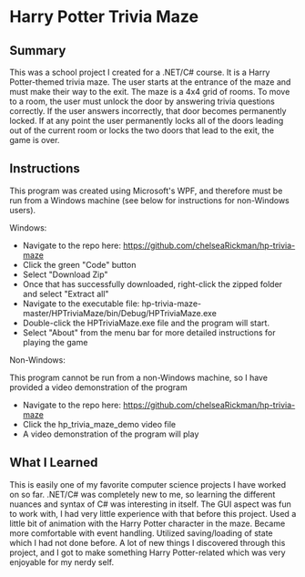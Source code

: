 # Harry Potter Trivia Maze

## Summary

This was a school project I created for a .NET/C# course. It is a Harry Potter-themed trivia maze. The user starts at the entrance of the maze and must make their way to the exit. The maze is a 4x4 grid of rooms. To move to a room, the user must unlock the door by answering trivia questions correctly. If the user answers incorrectly, that door becomes permanently locked. If at any point the user permanently locks all of the doors leading out of the current room or locks the two doors that lead to the exit, the game is over.

## Instructions
This program was created using Microsoft's WPF, and therefore must be run from a Windows machine (see below for instructions for non-Windows users).

Windows:

- Navigate to the repo here: https://github.com/chelseaRickman/hp-trivia-maze
- Click the green "Code" button
- Select "Download Zip"
- Once that has successfully downloaded, right-click the zipped folder and select "Extract all"
- Navigate to the executable file: hp-trivia-maze-master/HPTriviaMaze/bin/Debug/HPTriviaMaze.exe
- Double-click the HPTriviaMaze.exe file and the program will start.
- Select "About" from the menu bar for more detailed instructions for playing the game

Non-Windows:

This program cannot be run from a non-Windows machine, so I have provided a video demonstration of the program
- Navigate to the repo here: https://github.com/chelseaRickman/hp-trivia-maze
- Click the hp_trivia_maze_demo video file
- A video demonstration of the program will play

## What I Learned

This is easily one of my favorite computer science projects I have worked on so far. .NET/C# was completely new to me, so learning the different nuances and syntax of C# was interesting in itself. The GUI aspect was fun to work with, I had very little experience with that before this project. Used a little bit of animation with the Harry Potter character in the maze. Became more comfortable with event handling. Utilized saving/loading of state which I had not done before. A lot of new things I discovered through this project, and I got to make something Harry Potter-related which was very enjoyable for my nerdy self.

